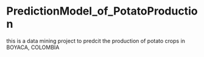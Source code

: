 # PredictionModel_of_PotatoProduction
this is a data mining project to predcit the production of potato crops in BOYACA, COLOMBIA
